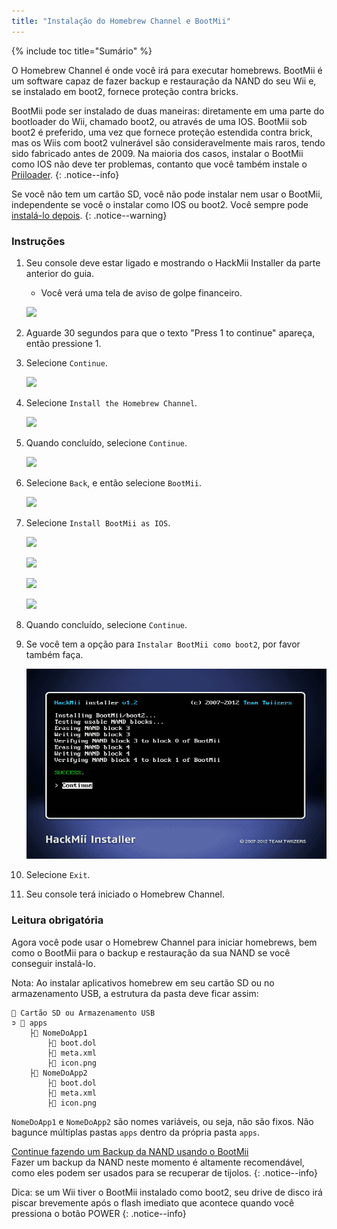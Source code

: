 ```yaml
---
title: "Instalação do Homebrew Channel e BootMii"
---
```


{% include toc title="Sumário" %}

O Homebrew Channel é onde você irá para executar homebrews. BootMii é um software capaz de fazer backup e restauração da NAND do seu Wii e, se instalado em boot2, fornece proteção contra bricks.

BootMii pode ser instalado de duas maneiras: diretamente em uma parte do bootloader do Wii, chamado boot2, ou através de uma IOS. BootMii sob boot2 é preferido, uma vez que fornece proteção estendida contra brick, mas os Wiis com boot2 vulnerável são consideravelmente mais raros, tendo sido fabricado antes de 2009. Na maioria dos casos, instalar o BootMii como IOS não deve ter problemas, contanto que você também instale o [Priiloader](priiloader).
{: .notice--info}

Se você não tem um cartão SD, você não pode instalar nem usar o BootMii, independente se você o instalar como IOS ou boot2. Você sempre pode [instalá-lo depois](hackmii).
{: .notice--warning}

### Instruções

1. Seu console deve estar ligado e mostrando o HackMii Installer da parte anterior do guia.
    + Você verá uma tela de aviso de golpe financeiro.

    ![](/images/hackmii/scam.png)

1. Aguarde 30 segundos para que o texto "Press 1 to continue" apareça, então pressione 1.
1. Selecione `Continue`.

    ![](/images/hackmii/test_results.png)

1. Selecione `Install the Homebrew Channel`.

    ![](/images/hackmii/hbc_install.png)

1. Quando concluído, selecione `Continue`.

    ![](/images/hackmii/hbc_install_ok.png)

1. Selecione `Back`, e então selecione `BootMii`.

    ![](/images/hackmii/bootmii_install.png)

1. Selecione `Install BootMii as IOS`.

    ![](/images/hackmii/bootmii_install1.png)

    ![](/images/hackmii/bootmii_install2.png)

    ![](/images/hackmii/bootmii_install3.png)

    ![](/images/hackmii/bootmii_install_ok.png)

1. Quando concluído, selecione `Continue`.
1. Se você tem a opção para `Instalar BootMii como boot2`, por favor também faça.

    ![](/images/hackmii/bootmii_install4.png)

1. Selecione `Exit`.
1. Seu console terá iniciado o Homebrew Channel.

### Leitura obrigatória

Agora você pode usar o Homebrew Channel para iniciar homebrews, bem como o BootMii para o backup e restauração da sua NAND se você conseguir instalá-lo.

Nota: Ao instalar aplicativos homebrew em seu cartão SD ou no armazenamento USB, a estrutura da pasta deve ficar assim:

```
💾 Cartão SD ou Armazenamento USB
➲ 📁 apps
    ├📁 NomeDoApp1
        ├📄 boot.dol
        ├📄 meta.xml
        ├📄 icon.png
    ├📁 NomeDoApp2
        ├📄 boot.dol
        ├📄 meta.xml
        ├📄 icon.png
```

`NomeDoApp1` e `NomeDoApp2` são nomes variáveis, ou seja, não são fixos. Não bagunce múltiplas pastas `apps` dentro da própria pasta `apps`.

[Continue fazendo um Backup da NAND usando o BootMii](bootmii)<br> Fazer um backup da NAND neste momento é altamente recomendável, como eles podem ser usados para se recuperar de tijolos.
{: .notice--info}

Dica: se um Wii tiver o BootMii instalado como boot2, seu drive de disco irá piscar brevemente após o flash imediato que acontece quando você pressiona o botão POWER
{: .notice--info}
